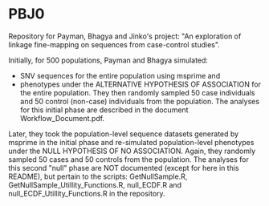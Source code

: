 # PBJ0
Repository for Payman, Bhagya and Jinko's project: 
"An exploration of linkage fine-mapping on sequences from case-control studies".

Initially, for 500 populations, Payman and Bhagya simulated:
- SNV sequences for the entire population using msprime and
- phenotypes under the ALTERNATIVE HYPOTHESIS OF ASSOCIATION for the entire population.
They then randomly sampled 50 case individuals and 50 control (non-case) individuals
from the population.
The analyses for this initial phase are described in the document Workflow_Document.pdf.  

Later, they took the population-level sequence datasets generated by msprime in 
the initial phase and re-simulated population-level phenotypes under the
NULL HYPOTHESIS OF NO ASSOCIATION.
Again, they randomly sampled 50 cases and 50 controls from the population.
The analyses for this second "null" phase are NOT documented (except for here in this README),
but pertain to the scripts: GetNullSample.R, GetNullSample_Utillity_Functions.R,
null_ECDF.R and null_ECDF_Utillity_Functions.R in the repository.

